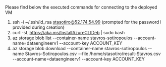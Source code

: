 Please find below the executed commands for connecting to the deployed VM

1. ssh -i ~/.ssh/id_rsa stasotiro@52.174.54.99 (prompted for the password I provided during creation)
2. curl -sL https://aka.ms/InstallAzureCLIDeb | sudo bash
3. az storage blob list --container-name stavros-sotiropoulos --account-name=dataengineerv1  --account-key ACCOUNT_KEY
4. az storage blob download --container-name stavros-sotiropoulos --name Stavros-Sotiropoulos.csv --file /home/stasotiro/result-Stavros.csv --account-name=dataengineerv1  --account-key ACCOUNT_KEY
